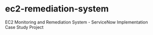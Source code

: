 # ec2-remediation-system
EC2 Monitoring and Remediation System - ServiceNow Implementation Case Study Project
